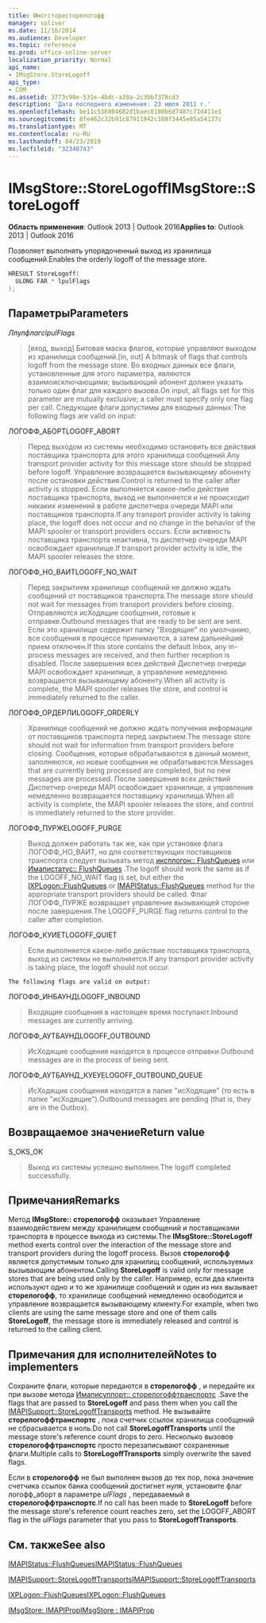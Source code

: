 ```yaml
---
title: Имсгсторесторелогофф
manager: soliver
ms.date: 11/16/2014
ms.audience: Developer
ms.topic: reference
ms.prod: office-online-server
localization_priority: Normal
api_name:
- IMsgStore.StoreLogoff
api_type:
- COM
ms.assetid: 3773c98e-531e-4bdc-a39a-2c3bb7378cd3
description: 'Дата последнего изменения: 23 июля 2011 г.'
ms.openlocfilehash: be11c536804682d1baec8188b6d7487c71d411e1
ms.sourcegitcommit: 8fe462c32b91c87911942c188f3445e85a54137c
ms.translationtype: MT
ms.contentlocale: ru-RU
ms.lasthandoff: 04/23/2019
ms.locfileid: "32348743"
---
```

# <a name="imsgstorestorelogoff"></a><span data-ttu-id="7b8f5-103">IMsgStore::StoreLogoff</span><span class="sxs-lookup"><span data-stu-id="7b8f5-103">IMsgStore::StoreLogoff</span></span>

  
  
<span data-ttu-id="7b8f5-104">**Область применения**: Outlook 2013 | Outlook 2016</span><span class="sxs-lookup"><span data-stu-id="7b8f5-104">**Applies to**: Outlook 2013 | Outlook 2016</span></span> 
  
<span data-ttu-id="7b8f5-105">Позволяет выполнять упорядоченный выход из хранилища сообщений.</span><span class="sxs-lookup"><span data-stu-id="7b8f5-105">Enables the orderly logoff of the message store.</span></span>
  
```cpp
HRESULT StoreLogoff(
  ULONG FAR * lpulFlags
);
```

## <a name="parameters"></a><span data-ttu-id="7b8f5-106">Параметры</span><span class="sxs-lookup"><span data-stu-id="7b8f5-106">Parameters</span></span>

 <span data-ttu-id="7b8f5-107">_Лпулфлагс_</span><span class="sxs-lookup"><span data-stu-id="7b8f5-107">_lpulFlags_</span></span>
  
> <span data-ttu-id="7b8f5-108">[вход, выход] Битовая маска флагов, которые управляют выходом из хранилища сообщений.</span><span class="sxs-lookup"><span data-stu-id="7b8f5-108">[in, out] A bitmask of flags that controls logoff from the message store.</span></span> <span data-ttu-id="7b8f5-109">Во входных данных все флаги, установленные для этого параметра, являются взаимоисключающими; вызывающий абонент должен указать только один флаг для каждого вызова.</span><span class="sxs-lookup"><span data-stu-id="7b8f5-109">On input, all flags set for this parameter are mutually exclusive; a caller must specify only one flag per call.</span></span> <span data-ttu-id="7b8f5-110">Следующие флаги допустимы для входных данных:</span><span class="sxs-lookup"><span data-stu-id="7b8f5-110">The following flags are valid on input:</span></span>
    
<span data-ttu-id="7b8f5-111">ЛОГОФФ_АБОРТ</span><span class="sxs-lookup"><span data-stu-id="7b8f5-111">LOGOFF_ABORT</span></span> 
  
> <span data-ttu-id="7b8f5-112">Перед выходом из системы необходимо остановить все действия поставщика транспорта для этого хранилища сообщений.</span><span class="sxs-lookup"><span data-stu-id="7b8f5-112">Any transport provider activity for this message store should be stopped before logoff.</span></span> <span data-ttu-id="7b8f5-113">Управление возвращается вызывающему абоненту после остановки действия.</span><span class="sxs-lookup"><span data-stu-id="7b8f5-113">Control is returned to the caller after activity is stopped.</span></span> <span data-ttu-id="7b8f5-114">Если выполняется какое-либо действие поставщика транспорта, выход не выполняется и не происходит никаких изменений в работе диспетчера очереди MAPI или поставщиков транспорта.</span><span class="sxs-lookup"><span data-stu-id="7b8f5-114">If any transport provider activity is taking place, the logoff does not occur and no change in the behavior of the MAPI spooler or transport providers occurs.</span></span> <span data-ttu-id="7b8f5-115">Если активность поставщика транспорта неактивна, то диспетчер очереди MAPI освобождает хранилище.</span><span class="sxs-lookup"><span data-stu-id="7b8f5-115">If transport provider activity is idle, the MAPI spooler releases the store.</span></span> 
    
<span data-ttu-id="7b8f5-116">ЛОГОФФ_НО_ВАИТ</span><span class="sxs-lookup"><span data-stu-id="7b8f5-116">LOGOFF_NO_WAIT</span></span> 
  
> <span data-ttu-id="7b8f5-117">Перед закрытием хранилище сообщений не должно ждать сообщений от поставщиков транспорта.</span><span class="sxs-lookup"><span data-stu-id="7b8f5-117">The message store should not wait for messages from transport providers before closing.</span></span> <span data-ttu-id="7b8f5-118">Отправляются исХодящие сообщения, готовые к отправке.</span><span class="sxs-lookup"><span data-stu-id="7b8f5-118">Outbound messages that are ready to be sent are sent.</span></span> <span data-ttu-id="7b8f5-119">Если это хранилище содержит папку "Входящие" по умолчанию, все сообщения в процессе принимаются, а затем дальнейший прием отключен.</span><span class="sxs-lookup"><span data-stu-id="7b8f5-119">If this store contains the default Inbox, any in-process messages are received, and then further reception is disabled.</span></span> <span data-ttu-id="7b8f5-120">После завершения всех действий Диспетчер очереди MAPI освобождает хранилище, а управление немедленно возвращается вызывающему абоненту.</span><span class="sxs-lookup"><span data-stu-id="7b8f5-120">When all activity is complete, the MAPI spooler releases the store, and control is immediately returned to the caller.</span></span> 
    
<span data-ttu-id="7b8f5-121">ЛОГОФФ_ОРДЕРЛИ</span><span class="sxs-lookup"><span data-stu-id="7b8f5-121">LOGOFF_ORDERLY</span></span> 
  
> <span data-ttu-id="7b8f5-122">Хранилище сообщений не должно ждать получения информации от поставщиков транспорта перед закрытием.</span><span class="sxs-lookup"><span data-stu-id="7b8f5-122">The message store should not wait for information from transport providers before closing.</span></span> <span data-ttu-id="7b8f5-123">Сообщения, которые обрабатываются в данный момент, заполняются, но новые сообщения не обрабатываются.</span><span class="sxs-lookup"><span data-stu-id="7b8f5-123">Messages that are currently being processed are completed, but no new messages are processed.</span></span> <span data-ttu-id="7b8f5-124">После завершения всех действий Диспетчер очереди MAPI освобождает хранилище, а управление немедленно возвращается поставщику хранилища.</span><span class="sxs-lookup"><span data-stu-id="7b8f5-124">When all activity is complete, the MAPI spooler releases the store, and control is immediately returned to the store provider.</span></span> 
    
<span data-ttu-id="7b8f5-125">ЛОГОФФ_ПУРЖЕ</span><span class="sxs-lookup"><span data-stu-id="7b8f5-125">LOGOFF_PURGE</span></span> 
  
> <span data-ttu-id="7b8f5-126">Выход должен работать так же, как при установке флага ЛОГОФФ_НО_ВАИТ, но для соответствующих поставщиков транспорта следует вызывать метод [иксплогон:: FlushQueues](ixplogon-flushqueues.md) или [Имапистатус:: FlushQueues](imapistatus-flushqueues.md) .</span><span class="sxs-lookup"><span data-stu-id="7b8f5-126">The logoff should work the same as if the LOGOFF_NO_WAIT flag is set, but either the [IXPLogon::FlushQueues](ixplogon-flushqueues.md) or [IMAPIStatus::FlushQueues](imapistatus-flushqueues.md) method for the appropriate transport providers should be called.</span></span> <span data-ttu-id="7b8f5-127">Флаг ЛОГОФФ_ПУРЖЕ возвращает управление вызывающей стороне после завершения.</span><span class="sxs-lookup"><span data-stu-id="7b8f5-127">The LOGOFF_PURGE flag returns control to the caller after completion.</span></span> 
    
<span data-ttu-id="7b8f5-128">ЛОГОФФ_КУИЕТ</span><span class="sxs-lookup"><span data-stu-id="7b8f5-128">LOGOFF_QUIET</span></span> 
  
> <span data-ttu-id="7b8f5-129">Если выполняется какое-либо действие поставщика транспорта, выход из системы не выполняется.</span><span class="sxs-lookup"><span data-stu-id="7b8f5-129">If any transport provider activity is taking place, the logoff should not occur.</span></span>
    
    The following flags are valid on output:
    
<span data-ttu-id="7b8f5-130">ЛОГОФФ_ИНБАУНД</span><span class="sxs-lookup"><span data-stu-id="7b8f5-130">LOGOFF_INBOUND</span></span> 
  
> <span data-ttu-id="7b8f5-131">Входящие сообщения в настоящее время поступают.</span><span class="sxs-lookup"><span data-stu-id="7b8f5-131">Inbound messages are currently arriving.</span></span>
    
<span data-ttu-id="7b8f5-132">ЛОГОФФ_АУТБАУНД</span><span class="sxs-lookup"><span data-stu-id="7b8f5-132">LOGOFF_OUTBOUND</span></span> 
  
> <span data-ttu-id="7b8f5-133">ИсХодящие сообщения находятся в процессе отправки.</span><span class="sxs-lookup"><span data-stu-id="7b8f5-133">Outbound messages are in the process of being sent.</span></span>
    
<span data-ttu-id="7b8f5-134">ЛОГОФФ_АУТБАУНД_КУЕУЕ</span><span class="sxs-lookup"><span data-stu-id="7b8f5-134">LOGOFF_OUTBOUND_QUEUE</span></span> 
  
> <span data-ttu-id="7b8f5-135">ИсХодящие сообщения находятся в папке "исХодящие" (то есть в папке "исХодящие").</span><span class="sxs-lookup"><span data-stu-id="7b8f5-135">Outbound messages are pending (that is, they are in the Outbox).</span></span>
    
## <a name="return-value"></a><span data-ttu-id="7b8f5-136">Возвращаемое значение</span><span class="sxs-lookup"><span data-stu-id="7b8f5-136">Return value</span></span>

<span data-ttu-id="7b8f5-137">S_OK</span><span class="sxs-lookup"><span data-stu-id="7b8f5-137">S_OK</span></span> 
  
> <span data-ttu-id="7b8f5-138">Выход из системы успешно выполнен.</span><span class="sxs-lookup"><span data-stu-id="7b8f5-138">The logoff completed successfully.</span></span>
    
## <a name="remarks"></a><span data-ttu-id="7b8f5-139">Примечания</span><span class="sxs-lookup"><span data-stu-id="7b8f5-139">Remarks</span></span>

<span data-ttu-id="7b8f5-140">Метод **IMsgStore:: сторелогофф** оказывает Управление взаимодействием между хранилищем сообщений и поставщиками транспорта в процессе выхода из системы.</span><span class="sxs-lookup"><span data-stu-id="7b8f5-140">The **IMsgStore::StoreLogoff** method exerts control over the interaction of the message store and transport providers during the logoff process.</span></span> <span data-ttu-id="7b8f5-141">Вызов **сторелогофф** является допустимым только для хранилищ сообщений, используемых вызывающим абонентом.</span><span class="sxs-lookup"><span data-stu-id="7b8f5-141">Calling **StoreLogoff** is valid only for message stores that are being used only by the caller.</span></span> <span data-ttu-id="7b8f5-142">Например, если два клиента используют одно и то же хранилище сообщений и один из них вызывает **сторелогофф**, то хранилище сообщений немедленно освободится и управление возвращается вызывающему клиенту.</span><span class="sxs-lookup"><span data-stu-id="7b8f5-142">For example, when two clients are using the same message store and one of them calls **StoreLogoff**, the message store is immediately released and control is returned to the calling client.</span></span>
  
## <a name="notes-to-implementers"></a><span data-ttu-id="7b8f5-143">Примечания для исполнителей</span><span class="sxs-lookup"><span data-stu-id="7b8f5-143">Notes to implementers</span></span>

<span data-ttu-id="7b8f5-144">Сохраните флаги, которые передаются в **сторелогофф** , и передайте их при вызове метода [Имаписуппорт:: сторелогоффтранспортс](imapisupport-storelogofftransports.md) .</span><span class="sxs-lookup"><span data-stu-id="7b8f5-144">Save the flags that are passed to **StoreLogoff** and pass them when you call the [IMAPISupport::StoreLogoffTransports](imapisupport-storelogofftransports.md) method.</span></span> <span data-ttu-id="7b8f5-145">Не вызывайте **сторелогоффтранспортс** , пока счетчик ссылок хранилища сообщений не сбрасывается в ноль.</span><span class="sxs-lookup"><span data-stu-id="7b8f5-145">Do not call **StoreLogoffTransports** until the message store's reference count drops to zero.</span></span> <span data-ttu-id="7b8f5-146">Несколько вызовов **сторелогоффтранспортс** просто перезаписывают сохраненные флаги.</span><span class="sxs-lookup"><span data-stu-id="7b8f5-146">Multiple calls to **StoreLogoffTransports** simply overwrite the saved flags.</span></span> 
  
<span data-ttu-id="7b8f5-147">Если в **сторелогофф** не был выполнен вызов до тех пор, пока значение счетчика ссылок банка сообщений достигнет нуля, установите флаг логофф_аборт в параметре _ulFlags_ , передаваемый в **сторелогоффтранспортс**.</span><span class="sxs-lookup"><span data-stu-id="7b8f5-147">If no call has been made to **StoreLogoff** before the message store's reference count reaches zero, set the LOGOFF_ABORT flag in the  _ulFlags_ parameter that you pass to **StoreLogoffTransports**.</span></span>
  
## <a name="see-also"></a><span data-ttu-id="7b8f5-148">См. также</span><span class="sxs-lookup"><span data-stu-id="7b8f5-148">See also</span></span>



[<span data-ttu-id="7b8f5-149">IMAPIStatus::FlushQueues</span><span class="sxs-lookup"><span data-stu-id="7b8f5-149">IMAPIStatus::FlushQueues</span></span>](imapistatus-flushqueues.md)
  
[<span data-ttu-id="7b8f5-150">IMAPISupport::StoreLogoffTransports</span><span class="sxs-lookup"><span data-stu-id="7b8f5-150">IMAPISupport::StoreLogoffTransports</span></span>](imapisupport-storelogofftransports.md)
  
[<span data-ttu-id="7b8f5-151">IXPLogon::FlushQueues</span><span class="sxs-lookup"><span data-stu-id="7b8f5-151">IXPLogon::FlushQueues</span></span>](ixplogon-flushqueues.md)
  
[<span data-ttu-id="7b8f5-152">IMsgStore: IMAPIProp</span><span class="sxs-lookup"><span data-stu-id="7b8f5-152">IMsgStore : IMAPIProp</span></span>](imsgstoreimapiprop.md)

